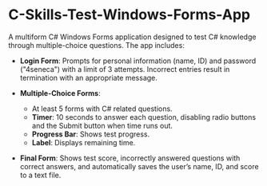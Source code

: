 # C-Skills-Test-Windows-Forms-App 
A multiform C# Windows Forms application designed to test C# knowledge through multiple-choice questions. The app includes:  
- **Login Form**: Prompts for personal information (name, ID) and password ("4seneca") with a limit of 3 attempts. Incorrect entries result in termination with an appropriate message.
  
- **Multiple-Choice Forms**:  
  - At least 5 forms with C# related questions.  
  - **Timer**: 10 seconds to answer each question, disabling radio buttons and the Submit button when time runs out.  
  - **Progress Bar**: Shows test progress.  
  - **Label**: Displays remaining time.

- **Final Form**: Shows test score, incorrectly answered questions with correct answers, and automatically saves the user’s name, ID, and score to a text file.
